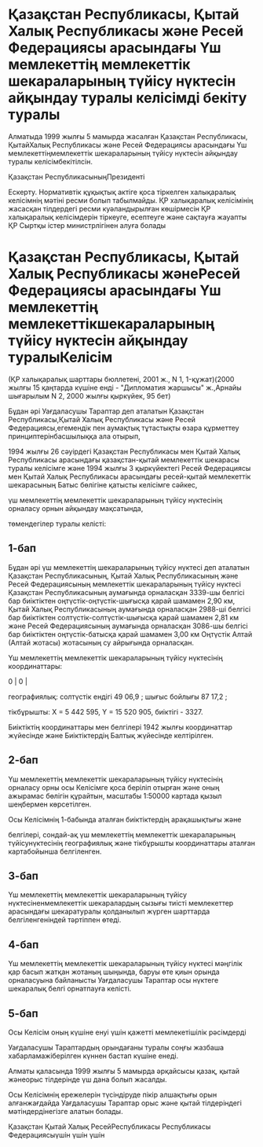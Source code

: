 # Қазақстан Республикасы, Қытай Халық Республикасы және Ресей Федерациясы арасындағы Үш мемлекеттің мемлекеттік шекараларының түйісу нүктесін айқындау туралы келісімді бекіту туралы

Алматыда 1999 жылғы 5 мамырда жасалған Қазақстан Республикасы, ҚытайХалық Республикасы және Ресей Федерациясы арасындағы Үш мемлекеттіңмемлекеттік шекараларының түйісу нүктесін айқындау туралы келісімбекітілсін.

Қазақстан РеспубликасыныңПрезиденті

Ескерту. Нормативтік құқықтық актіге қоса тіркелген халықаралық келісімнің мәтіні ресми болып табылмайды. ҚР халықаралық келісімінің жасасқан тілдердегі ресми куәландырылған көшірмесін ҚР халықаралық келісімдерін тіркеуге, есептеуге және сақтауға жауапты ҚР Сыртқы істер министрлігінен алуға болады

# Қазақстан Республикасы, Қытай Халық Республикасы жәнеРесей Федерациясы арасындағы Үш мемлекеттің мемлекеттікшекараларының түйісу нүктесін айқындау туралыКелісім

(ҚР халықаралық шарттары бюллетені, 2001 ж., N 1, 1-құжат)(2000 жылғы 15 қаңтарда күшіне енді - "Дипломатия жаршысы" ж.,Арнайы шығарылым N 2, 2000 жылғы қыркүйек, 95 бет)

Бұдан әрі Уағдаласушы Тараптар деп аталатын Қазақстан Республикасы,Қытай Халық Республикасы және Ресей Федерациясы,егемендік пен аумақтық тұтастықты өзара құрметтеу принциптерінбасшылыққа ала отырып,

1994 жылғы 26 сәуірдегі Қазақстан Республикасы мен Қытай Халық Республикасы арасындағы қазақстан-қытай мемлекеттік шекарасы туралы келісімге және 1994 жылғы 3 қыркүйектегі Ресей Федерациясы мен Қытай Халық Республикасы арасындағы ресей-қытай мемлекеттік шекарасының Батыс бөлігіне қатысты келісімге сәйкес,

үш мемлекеттің мемлекеттік шекараларының түйісу нүктесінің орналасу орнын айқындау мақсатында,

төмендегілер туралы келісті:

## 1-бап

Бұдан әрі үш мемлекеттің шекараларының түйісу нүктесі деп аталатын Қазақстан Республикасының, Қытай Халық Республикасының және Ресей Федерациясының мемлекеттік шекараларының түйісу нүктесі Қазақстан Республикасының аумағында орналасқан 3339-шы белгісі бар биіктіктен оңтүстік-оңтүстік-шығысқа қарай шамамен 2,90 км, Қытай Халық Республикасының аумағында орналасқан 2988-ші белгісі бар биіктіктен солтүстік-солтүстік-шығысқа қарай шамамен 2,81 км және Ресей Федерациясының аумағында орналасқан 3086-шы белгісі бар биіктіктен оңтүстік-батысқа қарай шамамен 3,00 км Оңтүстік Алтай (Алтай жотасы) жотасының су айрығында орналасқан.

Үш мемлекеттің мемлекеттік шекараларының түйісу нүктесінің координаттары:

0 | 0 |

географиялық: солтүстік ендігі 49 06,9 ; шығыс бойлығы 87 17,2 ;

тікбұрышты: Х = 5 442 595, Y = 15 520 905, биіктігі - 3327.

Биіктіктің координаттары мен белгілері 1942 жылғы координаттар жүйесінде және Биіктіктердің Балтық жүйесінде келтірілген.

## 2-бап

Үш мемлекеттің мемлекеттік шекараларының түйісу нүктесінің орналасу орны осы Келісімге қоса беріліп отырған және оның ажырамас бөлігін құрайтын, масштабы 1:50000 картада қызыл шеңбермен көрсетілген.

Осы Келісімнің 1-бабында аталған биіктіктердің арақашықтығы және

белгілері, сондай-ақ үш мемлекеттің мемлекеттік шекараларының түйісунүктесінің географиялық және тікбұрышты координаттары аталған картабойынша белгіленген.

## 3-бап

Үш мемлекеттің мемлекеттік шекараларының түйісу нүктесіненмемлекеттік шекаралардың сызығы тиісті мемлекеттер арасындағы шекаратуралы қолданылып жүрген шарттарда белгіленгеніндей тәртіппен өтеді.

## 4-бап

Үш мемлекеттің мемлекеттік шекараларының түйісу нүктесі мәңгілік қар басып жатқан жотаның шыңында, баруы өте қиын орында орналасуына байланысты Уағдаласушы Тараптар осы нүктеге шекаралық белгі орнатпауға келісті.

## 5-бап

Осы Келісім оның күшіне енуі үшін қажетті мемлекетішілік рәсімдерді

Уағдаласушы Тараптардың орындағаны туралы соңғы жазбаша хабарламажіберілген күннен бастап күшіне енеді.

Алматы қаласында 1999 жылғы 5 мамырда әрқайсысы қазақ, қытай жәнеорыс тілдерінде үш дана болып жасалды.

Осы Келісімнің ережелерін түсіндіруде пікір алшақтығы орын алғанжағдайда Уағдаласушы Тараптар орыс және қытай тілдеріндегі мәтіндердінегізге алатын болады.

Қазақстан              Қытай Халық       РесейРеспубликасы           Республикасы      Федерациясыүшін                   үшін              үшін

